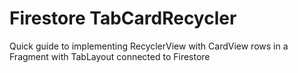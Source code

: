 # Firestore TabCardRecycler

Quick guide to implementing RecyclerView with CardView rows in a Fragment with TabLayout connected to Firestore
